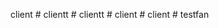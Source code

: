client
#   c l i e n t t  
 #   c l i e n t t  
 #   c l i e n t  
 #   c l i e n t  
 #   t e s t f a n  
 